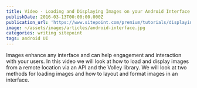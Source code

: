 ```yaml
---
title: Video - Loading and Displaying Images on your Android Interface
publishDate: 2016-03-13T00:00:00.000Z
publication_url: 'https://www.sitepoint.com/premium/tutorials/displaying-images-on-your-android-interface'
image: ~/assets/images/articles/android-interface.jpg
categories: writing sitepoint
tags: android UI
---
```


Images enhance any interface and can help engagement and interaction with your users. In this video we will look at how to load and display images from a remote location via an API and the Volley library. We will look at two methods for loading images and how to layout and format images in an interface.

